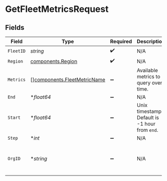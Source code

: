 # GetFleetMetricsRequest


## Fields

| Field                                                                      | Type                                                                       | Required                                                                   | Description                                                                | Example                                                                    |
| -------------------------------------------------------------------------- | -------------------------------------------------------------------------- | -------------------------------------------------------------------------- | -------------------------------------------------------------------------- | -------------------------------------------------------------------------- |
| `FleetID`                                                                  | *string*                                                                   | :heavy_check_mark:                                                         | N/A                                                                        |                                                                            |
| `Region`                                                                   | [components.Region](../../models/components/region.md)                     | :heavy_check_mark:                                                         | N/A                                                                        |                                                                            |
| `Metrics`                                                                  | [][components.FleetMetricName](../../models/components/fleetmetricname.md) | :heavy_minus_sign:                                                         | Available metrics to query over time.                                      |                                                                            |
| `End`                                                                      | **float64*                                                                 | :heavy_minus_sign:                                                         | N/A                                                                        |                                                                            |
| `Start`                                                                    | **float64*                                                                 | :heavy_minus_sign:                                                         | Unix timestamp. Default is -1 hour from `end`.                             |                                                                            |
| `Step`                                                                     | **int*                                                                     | :heavy_minus_sign:                                                         | N/A                                                                        |                                                                            |
| `OrgID`                                                                    | **string*                                                                  | :heavy_minus_sign:                                                         | N/A                                                                        | org-6f706e83-0ec1-437a-9a46-7d4281eb2f39                                   |